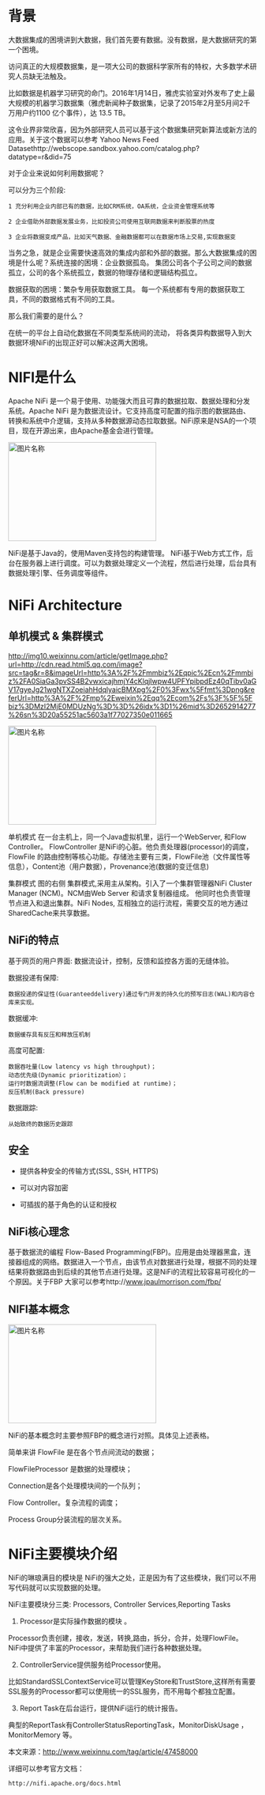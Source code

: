 # 背景

大数据集成的困境讲到大数据，我们首先要有数据。没有数据，是大数据研究的第一个困境。

访问真正的大规模数据集，是一项大公司的数据科学家所有的特权，大多数学术研究人员缺无法触及。

比如数据是机器学习研究的命门。2016年1月14日，雅虎实验室对外发布了史上最大规模的机器学习数据集（雅虎新闻种子数据集，记录了2015年2月至5月间2千万用户约1100 亿个事件），达 13.5 TB。

这令业界非常欣喜，因为外部研究人员可以基于这个数据集研究新算法或新方法的应用。关于这个数据可以参考 Yahoo News Feed Datasethttp://webscope.sandbox.yahoo.com/catalog.php?datatype=r&did=75

对于企业来说如何利用数据呢？

可以分为三个阶段:

    1 充分利用企业内部已有的数据，比如CRM系统，OA系统，企业资金管理系统等
    
    2 企业借助外部数据发展业务，比如投资公司使用互联网数据来判断股票的热度
    
    3 企业将数据变成产品，比如天气数据、金融数据都可以在数据市场上交易,实现数据变
    
当务之急，就是企业需要快速高效的集成内部和外部的数据。那么大数据集成的困境是什么呢？系统连接的困境：企业数据孤岛。 集团公司各个子公司之间的数据孤立，公司的各个系统孤立，数据的物理存储和逻辑结构孤立。

数据获取的困境：繁杂专用获取数据工具。 每一个系统都有专用的数据获取工具，不同的数据格式有不同的工具。

那么我们需要的是什么？

在统一的平台上自动化数据在不同类型系统间的流动， 将各类异构数据导入到大数据环境NiFi的出现正好可以解决这两大困境。



# NIFI是什么

Apache NiFi 是一个易于使用、功能强大而且可靠的数据拉取、数据处理和分发系统。Apache NiFi 是为数据流设计。它支持高度可配置的指示图的数据路由、转换和系统中介逻辑，支持从多种数据源动态拉取数据。NiFi原来是NSA的一个项目，现在开源出来，由Apache基金会进行管理。

<img src="http://nifi.apache.org/assets/images/flow-th.png" width = "300" height = "200" alt="图片名称" align=center />

NiFi是基于Java的，使用Maven支持包的构建管理。 NiFi基于Web方式工作，后台在服务器上进行调度。可以为数据处理定义一个流程，然后进行处理，后台具有数据处理引擎、任务调度等组件。

# NiFi Architecture

## 单机模式 & 集群模式

http://img10.weixinnu.com/article/getImage.php?url=http://cdn.read.html5.qq.com/image?src=tag&r=8&imageUrl=http%3A%2F%2Fmmbiz%2Eqpic%2Ecn%2Fmmbiz%2FA0SiaGa3pvSS4B2vwxicajhmjY4cKlqjIwpw4UPFYpibpdEz40qTibv0aGV17gyeJg21wgNTXZoeiahHdqlyaicBMXpg%2F0%3Fwx%5Ffmt%3Dpng&referUrl=http%3A%2F%2Fmp%2Eweixin%2Eqq%2Ecom%2Fs%3F%5F%5Fbiz%3DMzI2MjE0MDUzNg%3D%3D%26idx%3D1%26mid%3D2652914277%26sn%3D20a55251ac5603a1f77027350e011665

<img src="http://img10.weixinnu.com/article/getImage.php?url=http://cdn.read.html5.qq.com/image?src=tag&r=8&imageUrl=http%3A%2F%2Fmmbiz%2Eqpic%2Ecn%2Fmmbiz%2FA0SiaGa3pvSS4B2vwxicajhmjY4cKlqjIwpw4UPFYpibpdEz40qTibv0aGV17gyeJg21wgNTXZoeiahHdqlyaicBMXpg%2F0%3Fwx%5Ffmt%3Dpng&referUrl=http%3A%2F%2Fmp%2Eweixin%2Eqq%2Ecom%2Fs%3F%5F%5Fbiz%3DMzI2MjE0MDUzNg%3D%3D%26idx%3D1%26mid%3D2652914277%26sn%3D20a55251ac5603a1f77027350e011665" width = "300" height = "200" alt="图片名称" align=center />

单机模式 在一台主机上，同一个Java虚拟机里，运行一个WebServer, 和Flow Controller。 FlowController 是NiFi的心脏。他负责处理器(processor)的调度，FlowFile 的路由控制等核心功能。存储池主要有三类，FlowFile池（文件属性等信息），Content池（用户数据），Provenance池(数据的变迁信息)

集群模式 图的右侧 集群模式,采用主从架构。引入了一个集群管理器NiFi Cluster Manager (NCM)。NCM由Web Server 和请求复制器组成。 他同时也负责管理节点进入和退出集群。NiFi Nodes, 互相独立的运行流程，需要交互的地方通过SharedCache来共享数据。

## NiFi的特点

基于网页的用户界面: 数据流设计，控制，反馈和监控各方面的无缝体验。

数据投递有保障: 

    数据投递的保证性(Guaranteeddelivery)通过专门开发的持久化的预写日志(WAL)和内容仓库来实现。

数据缓冲:

    数据缓存具有反压和释放压机制

高度可配置:

    数据吞吐量(Low latency vs high throughput)；
    动态优先级(Dynamic prioritization）；
    运行时数据流调整(Flow can be modified at runtime)；
    反压机制(Back pressure)

数据跟踪:

    从始致终的数据历史跟踪

## 安全
   
* 提供各种安全的传输方式(SSL, SSH, HTTPS)
   
* 可以对内容加密
   
* 可插拔的基于角色的认证和授权

## NiFi核心理念

基于数据流的编程 Flow-Based Programming(FBP)。应用是由处理器黑盒，连接器组成的网络。数据进入一个节点，由该节点对数据进行处理，根据不同的处理结果将数据路由到后续的其他节点进行处理。这是NiFi的流程比较容易可视化的一个原因。关于FBP 大家可以参考http://www.jpaulmorrison.com/fbp/

## NIFI基本概念

<img src="http://img10.weixinnu.com/article/getImage.php?url=http://cdn.read.html5.qq.com/image?src=tag&r=8&imageUrl=http%3A%2F%2Fmmbiz%2Eqpic%2Ecn%2Fmmbiz%2FA0SiaGa3pvSS4B2vwxicajhmjY4cKlqjIwNOeKU8ITwRSfLUuxl2v7TYibS3eCodKFLibLkCFY2m7N6iaBQV9HxwmFQ%2F0%3Fwx%5Ffmt%3Dpng&referUrl=http%3A%2F%2Fmp%2Eweixin%2Eqq%2Ecom%2Fs%3F%5F%5Fbiz%3DMzI2MjE0MDUzNg%3D%3D%26idx%3D1%26mid%3D2652914277%26sn%3D20a55251ac5603a1f77027350e011665" width = "300" height = "200" alt="图片名称" align=center />

NiFi的基本概念时主要参照FBP的概念进行对照。具体见上述表格。

简单来讲 FlowFile 是在各个节点间流动的数据；

FlowFileProcessor 是数据的处理模块；

Connection是各个处理模块间的一个队列；

Flow Controller。复杂流程的调度；

Process Group分装流程的层次关系。

# NiFi主要模块介绍

NiFi的琳琅满目的模块是 NiFi的强大之处，正是因为有了这些模块，我们可以不用写代码就可以实现数据的处理。

NiFi主要模块分三类: Processors, Controller Services,Reporting Tasks

1. Processor是实际操作数据的模块 。

Processor负责创建，接收，发送，转换,路由，拆分，合并，处理FlowFile。 NiFi中提供了丰富的Processor，来帮助我们进行各种数据处理。

2. ControllerService提供服务给Processor使用。

比如StandardSSLContextService可以管理KeyStore和TrustStore,这样所有需要SSL服务的Processor都可以使用统一的SSL服务，而不用每个都独立配置。

3. Report Task在后台运行，提供NiFi运行的统计报告。

典型的ReportTask有ControllerStatusReportingTask，MonitorDiskUsage ，MonitorMemory 等。


本文来源：http://www.weixinnu.com/tag/article/47458000

详细可以参考官方文档：

    http://nifi.apache.org/docs.html
    
    